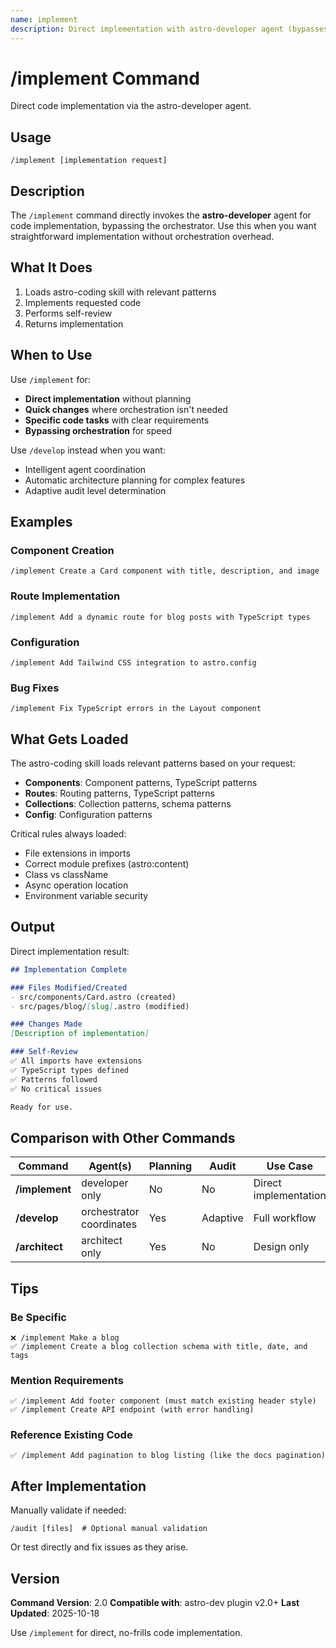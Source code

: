 ```yaml
---
name: implement
description: Direct implementation with astro-developer agent (bypasses orchestration)
---
```


# /implement Command

Direct code implementation via the astro-developer agent.

## Usage

```
/implement [implementation request]
```

## Description

The `/implement` command directly invokes the **astro-developer** agent for code implementation, bypassing the orchestrator. Use this when you want straightforward implementation without orchestration overhead.

## What It Does

1. Loads astro-coding skill with relevant patterns
2. Implements requested code
3. Performs self-review
4. Returns implementation

## When to Use

Use `/implement` for:
- **Direct implementation** without planning
- **Quick changes** where orchestration isn't needed
- **Specific code tasks** with clear requirements
- **Bypassing orchestration** for speed

Use `/develop` instead when you want:
- Intelligent agent coordination
- Automatic architecture planning for complex features
- Adaptive audit level determination

## Examples

### Component Creation
```
/implement Create a Card component with title, description, and image
```

### Route Implementation
```
/implement Add a dynamic route for blog posts with TypeScript types
```

### Configuration
```
/implement Add Tailwind CSS integration to astro.config
```

### Bug Fixes
```
/implement Fix TypeScript errors in the Layout component
```

## What Gets Loaded

The astro-coding skill loads relevant patterns based on your request:

- **Components**: Component patterns, TypeScript patterns
- **Routes**: Routing patterns, TypeScript patterns
- **Collections**: Collection patterns, schema patterns
- **Config**: Configuration patterns

Critical rules always loaded:
- File extensions in imports
- Correct module prefixes (astro:content)
- Class vs className
- Async operation location
- Environment variable security

## Output

Direct implementation result:
```markdown
## Implementation Complete

### Files Modified/Created
- src/components/Card.astro (created)
- src/pages/blog/[slug].astro (modified)

### Changes Made
[Description of implementation]

### Self-Review
✅ All imports have extensions
✅ TypeScript types defined
✅ Patterns followed
✅ No critical issues

Ready for use.
```

## Comparison with Other Commands

| Command | Agent(s) | Planning | Audit | Use Case |
|---------|----------|----------|-------|----------|
| **/implement** | developer only | No | No | Direct implementation |
| **/develop** | orchestrator coordinates | Yes | Adaptive | Full workflow |
| **/architect** | architect only | Yes | No | Design only |

## Tips

### Be Specific
```
❌ /implement Make a blog
✅ /implement Create a blog collection schema with title, date, and tags
```

### Mention Requirements
```
✅ /implement Add footer component (must match existing header style)
✅ /implement Create API endpoint (with error handling)
```

### Reference Existing Code
```
✅ /implement Add pagination to blog listing (like the docs pagination)
```

## After Implementation

Manually validate if needed:
```
/audit [files]  # Optional manual validation
```

Or test directly and fix issues as they arise.

## Version

**Command Version**: 2.0
**Compatible with**: astro-dev plugin v2.0+
**Last Updated**: 2025-10-18

Use `/implement` for direct, no-frills code implementation.
